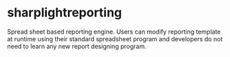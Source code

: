 # sharplightreporting
Spread sheet based reporting engine. Users can modify reporting template at runtime using their standard spreadsheet program and developers do not need to learn any new report designing program.
